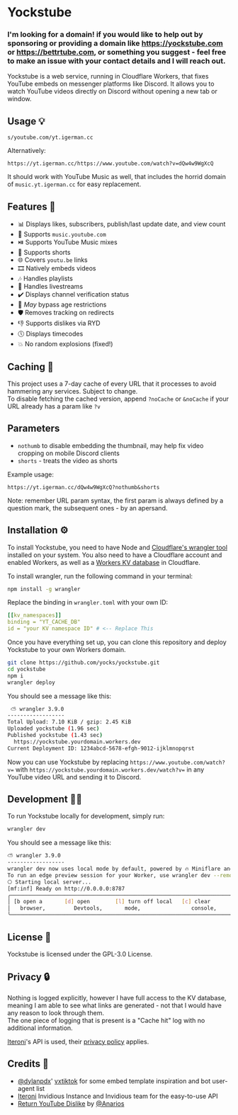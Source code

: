 # Yockstube

### I'm looking for a domain! if you would like to help out by sponsoring or providing a domain like https://yockstube.com or https://bettrtube.com, or something you suggest - feel free to make an issue with your contact details and I will reach out.

Yockstube is a web service, running in Cloudflare Workers, that fixes YouTube embeds on messenger platforms like Discord. It allows you to watch YouTube videos directly on Discord without opening a new tab or window.

## Usage 💡

```
s/youtube.com/yt.igerman.cc
```

Alternatively:
```
https://yt.igerman.cc/https://www.youtube.com/watch?v=dQw4w9WgXcQ
```

It should work with YouTube Music as well, that includes the horrid domain of `music.yt.igerman.cc` for easy replacement.

## Features 🌟
- 📊 Displays likes, subscribers, publish/last update date, and view count
- 🎵 Supports `music.youtube.com`
- ⏯️ Supports YouTube Music mixes
- 📱 Supports shorts
- 🌐 Covers `youtu.be` links
- 🎞️ Natively embeds videos
- 🎶 Handles playlists
- 🤳 Handles livestreams
- ✔️ Displays channel verification status
- 🚀 *May* bypass age restrictions
- 🛡️ Removes tracking on redirects
- 👎 Supports dislikes via RYD
- 🕔 Displays timecodes
- 💥 No random explosions (fixed!)

## Caching 🚀
This project uses a 7-day cache of every URL that it processes to avoid hammering any services. Subject to change.  
To disable fetching the cached version, append `?noCache` or `&noCache` if your URL already has a param like `?v`

## Parameters
- `nothumb` to disable embedding the thumbnail, may help fix video cropping on mobile Discord clients
- `shorts` - treats the video as shorts

Example usage:
```
https://yt.igerman.cc/dQw4w9WgXcQ?nothumb&shorts
```
Note: remember URL param syntax, the first param is always defined by a question mark, the subsequent ones - by an apersand.

## Installation ⚙️

To install Yockstube, you need to have Node and [Cloudflare's wrangler tool](https://developers.cloudflare.com/workers/wrangler/) installed on your system. You also need to have a Cloudflare account and enabled Workers, as well as a [Workers KV database](https://developers.cloudflare.com/workers/wrangler/workers-kv/) in Cloudflare.

To install wrangler, run the following command in your terminal:

```bash
npm install -g wrangler
```

Replace the binding in `wrangler.toml` with your own ID:
```yaml
[[kv_namespaces]]
binding = "YT_CACHE_DB"
id = "your KV namespace ID" # <-- Replace This
```

Once you have everything set up, you can clone this repository and deploy Yockstube to your own Workers domain.

```bash
git clone https://github.com/yocks/yockstube.git
cd yockstube
npm i
wrangler deploy
```

You should see a message like this:

```bash
 ⛅️ wrangler 3.9.0
------------------
Total Upload: 7.10 KiB / gzip: 2.45 KiB
Uploaded yockstube (1.96 sec)
Published yockstube (1.43 sec)
  https://yockstube.yourdomain.workers.dev
Current Deployment ID: 1234abcd-5678-efgh-9012-ijklmnopqrst
```

Now you can use Yockstube by replacing `https://www.youtube.com/watch?v=` with `https://yockstube.yourdomain.workers.dev/watch?v=` in any YouTube video URL and sending it to Discord.

## Development 🧑‍💻

To run Yockstube locally for development, simply run:

```bash
wrangler dev
```

You should see a message like this:

```bash
⛅️ wrangler 3.9.0
------------------
wrangler dev now uses local mode by default, powered by 🔥 Miniflare and 👷 workerd.
To run an edge preview session for your Worker, use wrangler dev --remote
⎔ Starting local server...
[mf:inf] Ready on http://0.0.0.0:8787
╭─────────────────────────────────────────────────────────────────────────────────╮
│ [b open a       [d] open        [l] turn off local   [c] clear       [x] to     │
│   browser,         Devtools,       mode,                console,        exit    │
╰─────────────────────────────────────────────────────────────────────────────────╯
```

## License 📄

Yockstube is licensed under the GPL-3.0 License.

## Privacy 🔒

Nothing is logged explicitly, however I have full access to the KV database, meaning I am able to see what links are generated - not that I would have any reason to look through them.  
The one piece of logging that is present is a "Cache hit" log with no additional information.  

[Iteroni](https://iteroni.com)'s API is used, their [privacy policy](https://iteroni.com/privacy) applies.

## Credits 👏

- [@dylanpdx](https://github.com/dylanpdx)' [vxtiktok](https://github.com/dylanpdx/vxtiktok) for some embed template inspiration and bot user-agent list
- [Iteroni](https://iteroni.com) Invidious Instance and Invidious team for the easy-to-use API
- [Return YouTube Dislike](https://github.com/Anarios/return-youtube-dislike) by [@Anarios](https://github.com/Anarios)
